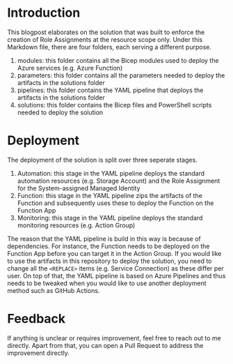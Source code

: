 # Introduction

This blogpost elaborates on the solution that was built to enforce the creation of Role Assignments at the resource scope only. Under this Markdown file, there are four folders, each serving a different purpose.

1. modules: this folder contains all the Bicep modules used to deploy the Azure services (e.g. Azure Function)
2. parameters: this folder contains all the parameters needed to deploy the artifacts in the solutions folder
3. pipelines: this folder contains the YAML pipeline that deploys the artifacts in the solutions folder
4. solutions: this folder contains the Bicep files and PowerShell scripts needed to deploy the solution

# Deployment

The deployment of the solution is split over three seperate stages.

1. Automation: this stage in the YAML pipeline deploys the standard automation resources (e.g. Storage Account) and the Role Assignment for the System-assigned Managed Identity
2. Function: this stage in the YAML pipeline zips the artifacts of the Function and subsequently uses these to deploy the Function on the Function App
3. Monitoring: this stage in the YAML pipeline deploys the standard monitoring resources (e.g. Action Group)

The reason that the YAML pipeline is build in this way is because of dependencies. For instance, the Function needs to be deployed on the Function App before you can target it in the Action Group. If you would like to use the artifacts in this repository to deploy the solution, you need to change all the `<REPLACE>` items (e.g. Service Connection) as these differ per user. On top of that, the YAML pipeline is based on Azure Pipelines and thus needs to be tweaked when you would like to use another deployment method such as GitHub Actions.

# Feedback

If anything is unclear or requires improvement, feel free to reach out to me directly. Apart from that, you can open a Pull Request to address the improvement directly.